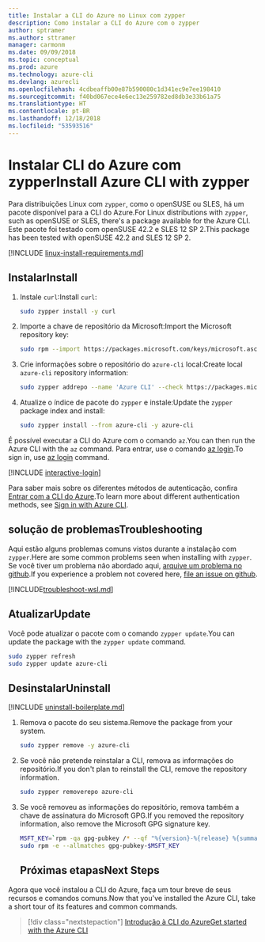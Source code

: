 ```yaml
---
title: Instalar a CLI do Azure no Linux com zypper
description: Como instalar a CLI do Azure com o zypper
author: sptramer
ms.author: sttramer
manager: carmonm
ms.date: 09/09/2018
ms.topic: conceptual
ms.prod: azure
ms.technology: azure-cli
ms.devlang: azurecli
ms.openlocfilehash: 4cdbeaffb00e87b590080c1d341ec9e7ee198410
ms.sourcegitcommit: f40bd067ece4e6ec13e259782ed8db3e33b61a75
ms.translationtype: HT
ms.contentlocale: pt-BR
ms.lasthandoff: 12/18/2018
ms.locfileid: "53593516"
---
```

# <a name="install-azure-cli-with-zypper"></a><span data-ttu-id="35945-103">Instalar CLI do Azure com zypper</span><span class="sxs-lookup"><span data-stu-id="35945-103">Install Azure CLI with zypper</span></span>

<span data-ttu-id="35945-104">Para distribuições Linux com `zypper`, como o openSUSE ou SLES, há um pacote disponível para a CLI do Azure.</span><span class="sxs-lookup"><span data-stu-id="35945-104">For Linux distributions with `zypper`, such as openSUSE or SLES, there's a package available for the Azure CLI.</span></span> <span data-ttu-id="35945-105">Este pacote foi testado com openSUSE 42.2 e SLES 12 SP 2.</span><span class="sxs-lookup"><span data-stu-id="35945-105">This package has been tested with openSUSE 42.2 and SLES 12 SP 2.</span></span>

[!INCLUDE [linux-install-requirements.md](includes/linux-install-requirements.md)]

## <a name="install"></a><span data-ttu-id="35945-106">Instalar</span><span class="sxs-lookup"><span data-stu-id="35945-106">Install</span></span>

1. <span data-ttu-id="35945-107">Instale `curl`:</span><span class="sxs-lookup"><span data-stu-id="35945-107">Install `curl`:</span></span>

   ```bash
   sudo zypper install -y curl
   ```

2. <span data-ttu-id="35945-108">Importe a chave de repositório da Microsoft:</span><span class="sxs-lookup"><span data-stu-id="35945-108">Import the Microsoft repository key:</span></span>

   ```bash
   sudo rpm --import https://packages.microsoft.com/keys/microsoft.asc
   ```

3. <span data-ttu-id="35945-109">Crie informações sobre o repositório do `azure-cli` local:</span><span class="sxs-lookup"><span data-stu-id="35945-109">Create local `azure-cli` repository information:</span></span>

   ```bash
   sudo zypper addrepo --name 'Azure CLI' --check https://packages.microsoft.com/yumrepos/azure-cli azure-cli
   ```

4. <span data-ttu-id="35945-110">Atualize o índice de pacote do `zypper` e instale:</span><span class="sxs-lookup"><span data-stu-id="35945-110">Update the `zypper` package index and install:</span></span>

   ```bash
   sudo zypper install --from azure-cli -y azure-cli
   ```

<span data-ttu-id="35945-111">É possível executar a CLI do Azure com o comando `az`.</span><span class="sxs-lookup"><span data-stu-id="35945-111">You can then run the Azure CLI with the `az` command.</span></span> <span data-ttu-id="35945-112">Para entrar, use o comando [az login](/cli/azure/reference-index#az-login).</span><span class="sxs-lookup"><span data-stu-id="35945-112">To sign in, use [az login](/cli/azure/reference-index#az-login) command.</span></span>

[!INCLUDE [interactive-login](includes/interactive-login.md)]

<span data-ttu-id="35945-113">Para saber mais sobre os diferentes métodos de autenticação, confira [Entrar com a CLI do Azure](authenticate-azure-cli.md).</span><span class="sxs-lookup"><span data-stu-id="35945-113">To learn more about different authentication methods, see [Sign in with Azure CLI](authenticate-azure-cli.md).</span></span>

## <a name="troubleshooting"></a><span data-ttu-id="35945-114">solução de problemas</span><span class="sxs-lookup"><span data-stu-id="35945-114">Troubleshooting</span></span>

<span data-ttu-id="35945-115">Aqui estão alguns problemas comuns vistos durante a instalação com `zypper`.</span><span class="sxs-lookup"><span data-stu-id="35945-115">Here are some common problems seen when installing with `zypper`.</span></span> <span data-ttu-id="35945-116">Se você tiver um problema não abordado aqui, [arquive um problema no github](https://github.com/Azure/azure-cli/issues).</span><span class="sxs-lookup"><span data-stu-id="35945-116">If you experience a problem not covered here, [file an issue on github](https://github.com/Azure/azure-cli/issues).</span></span>

[!INCLUDE[troubleshoot-wsl.md](includes/troubleshoot-wsl.md)]


## <a name="update"></a><span data-ttu-id="35945-117">Atualizar</span><span class="sxs-lookup"><span data-stu-id="35945-117">Update</span></span>

<span data-ttu-id="35945-118">Você pode atualizar o pacote com o comando `zypper update`.</span><span class="sxs-lookup"><span data-stu-id="35945-118">You can update the package with the `zypper update` command.</span></span>

```bash
sudo zypper refresh
sudo zypper update azure-cli
```

## <a name="uninstall"></a><span data-ttu-id="35945-119">Desinstalar</span><span class="sxs-lookup"><span data-stu-id="35945-119">Uninstall</span></span>

[!INCLUDE [uninstall-boilerplate.md](includes/uninstall-boilerplate.md)]

1. <span data-ttu-id="35945-120">Remova o pacote do seu sistema.</span><span class="sxs-lookup"><span data-stu-id="35945-120">Remove the package from your system.</span></span>

    ```bash
    sudo zypper remove -y azure-cli
    ```

2. <span data-ttu-id="35945-121">Se você não pretende reinstalar a CLI, remova as informações do repositório.</span><span class="sxs-lookup"><span data-stu-id="35945-121">If you don't plan to reinstall the CLI, remove the repository information.</span></span>

   ```bash
   sudo zypper removerepo azure-cli
   ```

3. <span data-ttu-id="35945-122">Se você removeu as informações do repositório, remova também a chave de assinatura do Microsoft GPG.</span><span class="sxs-lookup"><span data-stu-id="35945-122">If you removed the repository information, also remove the Microsoft GPG signature key.</span></span>

   ```bash
   MSFT_KEY=`rpm -qa gpg-pubkey /* --qf "%{version}-%{release} %{summary}\n" | grep Microsoft | awk '{print $1}'`
   sudo rpm -e --allmatches gpg-pubkey-$MSFT_KEY
   ```
   ## <a name="next-steps"></a><span data-ttu-id="35945-123">Próximas etapas</span><span class="sxs-lookup"><span data-stu-id="35945-123">Next Steps</span></span>

<span data-ttu-id="35945-124">Agora que você instalou a CLI do Azure, faça um tour breve de seus recursos e comandos comuns.</span><span class="sxs-lookup"><span data-stu-id="35945-124">Now that you've installed the Azure CLI, take a short tour of its features and common commands.</span></span>

> [!div class="nextstepaction"]
> [<span data-ttu-id="35945-125">Introdução à CLI do Azure</span><span class="sxs-lookup"><span data-stu-id="35945-125">Get started with the Azure CLI</span></span>](get-started-with-azure-cli.md)
